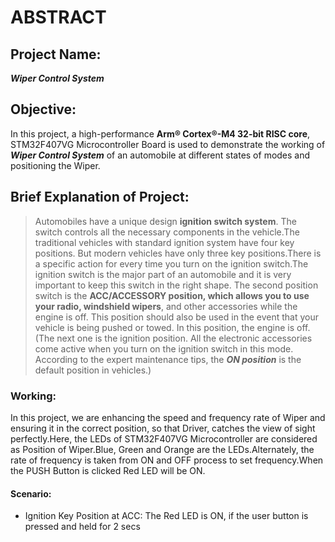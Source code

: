 # ABSTRACT
## Project Name:
***Wiper Control System***
## Objective:
In this project, a high-performance **Arm® Cortex®-M4 32-bit RISC core**, STM32F407VG Microcontroller Board is used to demonstrate the working of ***Wiper Control System*** of an automobile at different states of modes and positioning the Wiper.
## Brief Explanation of Project:
>Automobiles have a unique design **ignition switch system**. The switch controls all the necessary components in the vehicle.The traditional vehicles with standard ignition system have four key positions. But modern vehicles have only three key positions.There is a specific action for every time you turn on the ignition switch.The ignition switch is the major part of an automobile and it is very important to keep this switch in the right shape.
>The second position switch is the **ACC/ACCESSORY position, which allows you to use your radio, windshield wipers**, and other accessories while the engine is off. This position should also be used in the event that your vehicle is being pushed or towed. In this position, the engine is off.(The next one is the ignition position. All the electronic accessories come active when you turn on the ignition switch in this mode. According to the expert maintenance tips, the ***ON position*** is the default position in vehicles.)
### Working:
In this project, we are enhancing the speed and frequency rate of Wiper and ensuring it in the correct position, so that Driver, catches the view of sight perfectly.Here, the LEDs of STM32F407VG Microcontroller are considered as Position of Wiper.Blue, Green and Orange are the LEDs.Alternately, the rate of frequency is taken from ON and OFF process to set frequency.When the PUSH Button is clicked Red LED will be ON.
#### Scenario:
- Ignition Key Position at ACC: The Red LED is ON, if the user button is pressed and held for 2 secs
[^2]: Wiper ON: Wiper is OFF: On press of the user input, Blue, Green and Orange LEDs come ON one at a time with the set frequency, The frequency changes on every alternate key press, 3 frequency levels with 1, 4 and 8 Hz
[^3]: Wiper OFF: Wiper is ON: The LED glow pattern stops on the 4th press; the wiper action starts next press onwards as mentioned in step 2
[^1]: Ignition Key Position at Lock: The Red LED is OFF, if the user button is pressed and held for 2 secs

